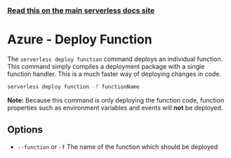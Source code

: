 <!--
title: Serverless Framework Commands - Azure Functions - Deploy Function
menuText: deploy function
menuOrder: 4
description: Deploy your Azure Functions functions quickly
layout: Doc
-->

<!-- DOCS-SITE-LINK:START automatically generated  -->

### [Read this on the main serverless docs site](https://www.serverless.com/framework/docs/providers/azure/cli-reference/deploy-function)

<!-- DOCS-SITE-LINK:END -->

# Azure - Deploy Function

The `serverless deploy function` command deploys an individual function. This
command simply compiles a deployment package with a single function handler. This
is a much faster way of deploying changes in code.

```bash
serverless deploy function -f functionName
```

**Note:** Because this command is only deploying the function code, function
properties such as environment variables and events will **not** be deployed.

## Options

- `--function` or `-f` The name of the function which should be deployed
